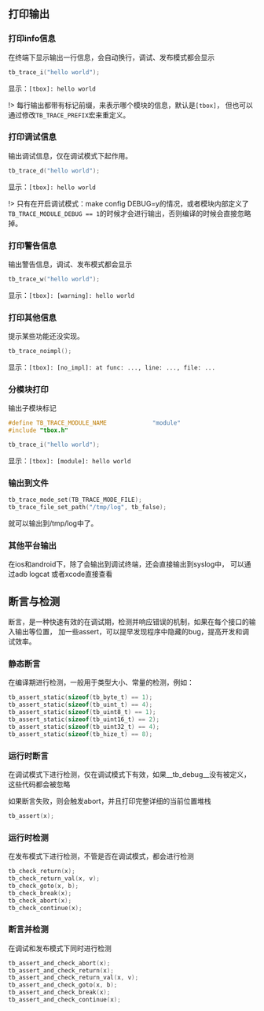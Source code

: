 ## 打印输出

### 打印info信息

在终端下显示输出一行信息，会自动换行，调试、发布模式都会显示

```c
tb_trace_i("hello world");
```

显示：`[tbox]: hello world`

!> 每行输出都带有标记前缀，来表示哪个模块的信息，默认是`[tbox]`， 但也可以通过修改`TB_TRACE_PREFIX`宏来重定义。

### 打印调试信息

输出调试信息，仅在调试模式下起作用。

```c
tb_trace_d("hello world");
```

显示：`[tbox]: hello world`

!> 只有在开启调试模式：make config DEBUG=y的情况，或者模块内部定义了`TB_TRACE_MODULE_DEBUG == 1`的时候才会进行输出，否则编译的时候会直接忽略掉。

### 打印警告信息

输出警告信息，调试、发布模式都会显示

```c
tb_trace_w("hello world");
```

显示：`[tbox]: [warning]: hello world`

### 打印其他信息

提示某些功能还没实现。

```c
tb_trace_noimpl();
```

显示：`[tbox]: [no_impl]: at func: ..., line: ..., file: ...`

### 分模块打印

输出子模块标记

```c
#define TB_TRACE_MODULE_NAME             "module"
#include "tbox.h"

tb_trace_i("hello world");
```

显示：`[tbox]: [module]: hello world`

### 输出到文件

```c
tb_trace_mode_set(TB_TRACE_MODE_FILE);
tb_trace_file_set_path("/tmp/log", tb_false);
```

就可以输出到/tmp/log中了。

### 其他平台输出

在ios和android下，除了会输出到调试终端，还会直接输出到syslog中， 可以通过adb logcat 或者xcode直接查看

## 断言与检测

断言，是一种快速有效的在调试期，检测并响应错误的机制，如果在每个接口的输入输出等位置， 加一些assert，可以提早发现程序中隐藏的bug，提高开发和调试效率。

### 静态断言

在编译期进行检测，一般用于类型大小、常量的检测，例如：

```c
tb_assert_static(sizeof(tb_byte_t) == 1);
tb_assert_static(sizeof(tb_uint_t) == 4);
tb_assert_static(sizeof(tb_uint8_t) == 1);
tb_assert_static(sizeof(tb_uint16_t) == 2);
tb_assert_static(sizeof(tb_uint32_t) == 4);
tb_assert_static(sizeof(tb_hize_t) == 8);
```

### 运行时断言

在调试模式下进行检测，仅在调试模式下有效，如果__tb_debug__没有被定义，这些代码都会被忽略

如果断言失败，则会触发abort，并且打印完整详细的当前位置堆栈

```c
tb_assert(x);
```

### 运行时检测

在发布模式下进行检测，不管是否在调试模式，都会进行检测

```c
tb_check_return(x);
tb_check_return_val(x, v);
tb_check_goto(x, b);
tb_check_break(x);
tb_check_abort(x);
tb_check_continue(x);
```

### 断言并检测

在调试和发布模式下同时进行检测

```c
tb_assert_and_check_abort(x);
tb_assert_and_check_return(x);
tb_assert_and_check_return_val(x, v);
tb_assert_and_check_goto(x, b);
tb_assert_and_check_break(x);
tb_assert_and_check_continue(x);
```
 
